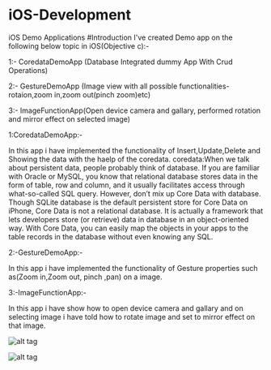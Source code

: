 # iOS-Development
iOS Demo Applications
#Introduction
I've created Demo app on the following below topic in iOS(Objective c):-

1:- CoredataDemoApp (Database Integrated dummy App With Crud Operations)

2:- GestureDemoApp (Image view with all possible functionalities-rotaion,zoom in,zoom out(pinch zoom)etc)

3:- ImageFunctionApp(Open device camera and gallary, performed rotation and mirror effect on selected image)

1:CoredataDemoApp:-

In this app i have implemented the functionality of  Insert,Update,Delete and Showing the data with the haelp of the coredata.  coredata:When we talk about persistent data, people probably think of database. If you are familiar with Oracle or MySQL, you know that relational database stores data in the form of table, row and column, and it usually facilitates access through what-so-called SQL query. However, don’t mix up Core Data with database. Though SQLite database is the default persistent store for Core Data on iPhone, Core Data is not a relational database. It is actually a framework that lets developers store (or retrieve) data in database in an object-oriented way. With Core Data, you can easily map the objects in your apps to the table records in the database without even knowing any SQL.

2:-GestureDemoApp:-

In this app i have implemented the functionality of Gesture properties such as(Zoom in,Zoom out, pinch ,pan) on a image.

3:-ImageFunctionApp:-

In this app i have show how to open device camera and gallary and on selecting image i have told how to rotate image and set to mirror effect on that image. 

![alt tag](https://github.com/DharmendrakSoni/iOS-Development/IMG_0186.PNG)

![alt tag](https://github.com/DharmendrakSoni/iOS-Development/IMG_0186.PNG)
